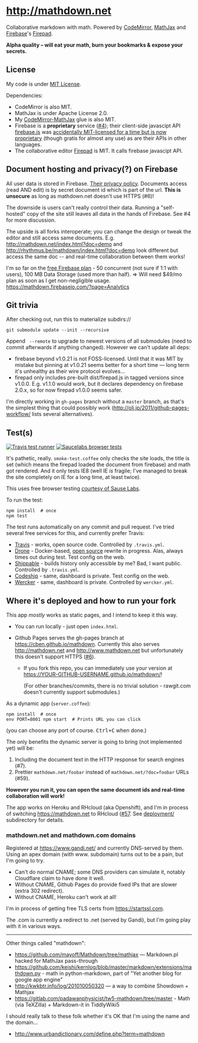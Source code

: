http://mathdown.net
===================

Collaborative markdown with math.
Powered by [CodeMirror][], [MathJax][] and [Firebase][]'s [Firepad][].

[CodeMirror]: http://codemirror.net
[MathJax]: http://mathjax.org
[Firebase]: http://firebase.com
[Firepad]: http://firepad.io
[CodeMirror-MathJax]: http://github.com/cben/CodeMirror-MathJax
[firebase.js]: https://github.com/firebase/firebase-bower

**Alpha quality – will eat your math, burn your bookmarks & expose your secrets.**

## License

My code is under [MIT License](LICENSE).

Dependencies:

  * CodeMirror is also MIT.
  * MathJax is under Apache License 2.0.
  * My [CodeMirror-MathJax][] glue is also MIT.
  * Firebase is a **proprietary** service ([#4](https://github.com/cben/mathdown/issues/4)); their client-side javascipt API [firebase.js][] was [accidentally MIT-licensed for a time but is now proprietary](https://groups.google.com/forum/#!topic/firebase-talk/pAklVV3Whw8) (though gratis for almost any use) as are their APIs in other languages.
  * The collaborative editor [Firepad] is MIT.  It calls firebase javascipt API.

## Document hosting and privacy(?) on Firebase

All user data is stored in Firebase.  [Their privacy policy](https://www.firebase.com/terms/privacy-policy.html).
Documents access (read AND edit) is by secret document id which is part of the url.  **This is unsecure** as long as mathdown.net doesn't use HTTPS (#6)!

The downside is users can't really control their data.  Running a "self-hosted" copy of the site still leaves all data in the hands of Firebase.  See #4 for more discussion.

The upside is all forks interoperate; you can change the design or tweak the editor and still access same documents.  E.g. http://mathdown.net/index.html?doc=demo and http://rhythmus.be/mathdown/index.html?doc=demo look different but access the same doc -- and real-time collaboration between them works!

I'm so far on the [free Firebase plan](https://www.firebase.com/pricing.html) - 50 concurrent (not sure if 1:1 with users), 100 MB Data Storage (used more than half).  => Will need $49/mo plan as soon as I get non-negligible usage.
https://mathdown.firebaseio.com/?page=Analytics

## Git trivia

After checking out, run this to materialize subdirs://

    git submodule update --init --recursive

Append ` --remote` to upgrade to newest versions of all submodules (need to commit afterwards if anything changed).  However we can't update all deps:

  * firebase beyond v1.0.21 is not FOSS-licensed.  Until that it was MIT by mistake but pinning at v1.0.21
    seems better for a short time — long term it's unhealthy as their wire protocol evolves...
  * firepad only includes pre-built dist/firepad.js in tagged versions since v1.0.0.
    E.g. v1.1.0 would work, but it declares dependency on firebase 2.0.x, so for now firepad v1.0.0 seems safer.

I'm directly working in `gh-pages` branch without a `master` branch, as that's the simplest thing that could possibly work (http://oli.jp/2011/github-pages-workflow/ lists several alternatives).

## Test(s)

[![Travis test runner](https://img.shields.io/travis/cben/mathdown.svg?label=test)](https://travis-ci.org/cben/mathdown/branches)
[![Saucelabs browser tests](https://saucelabs.com/browser-matrix/mathdown.svg)](https://saucelabs.com/users/mathdown/tests)

It's pathetic, really.  `smoke-test.coffee` only checks the site loads, the title is set (which means the firepad loaded the document from firebase) and math got rendered.  And it only tests IE8 (well IE *is* fragile; I've managed to break the site completely on IE for a long time, at least twice).

This uses free browser testing [courtesy of Sause Labs](https://saucelabs.com/opensauce).

To run the test:

    npm install  # once
    npm test

The test runs automatically on any commit and pull request.
I've tried several free services for this, and currently prefer Travis:

  * [Travis](https://travis-ci.org/cben/mathdown/branches) - works, open source code.  Controlled by `.travis.yml`.
  * [Drone](https://drone.io/github.com/cben/mathdown) - Docker-based, [open source](https://github.com/drone/drone) rewrite in progress.  Alas, always times out during test.  Test config on the web.
  * [Shippable](https://app.shippable.com/projects/54b58b855ab6cc13528881c1) - builds history only accessible by me?  Bad, I want public.  Controlled by `.travis.yml`.
  * [Codeship](https://codeship.com/projects/17706) - same, dashboard is private.  Test config on the web.
  * [Wercker](https://app.wercker.com/#applications/54b6c5a2d9b237dd37003402) - same, dashboard is private.  Controlled by `wercker.yml`.

## Where it's deployed and how to run your fork

This app *mostly* works as static pages, and I intend to keep it this way.

  * You can run locally - just open `index.html`.

  * Github Pages serves the gh-pages branch at https://cben.github.io/mathdown.
    Currently this also serves http://mathdown.net and http://www.mathdown.net but unfortunately this doesn't support HTTPS ([#6](https://github.com/cben/mathdown/issues/57)).

      * If you fork this repo, you can immediately use your version at https://YOUR-GITHUB-USERNAME.github.io/mathdown/!

        (For other branches/commits, there is no trivial solution - rawgit.com doesn't currently support submodules.)

As a dynamic app (`server.coffee`):

    npm install  # once
    env PORT=8001 npm start  # Prints URL you can click

(you can choose any port of course.  <kbd>Ctrl+C</kbd> when done.)

The only benefits the dynamic server is going to bring (not implemented yet) will be:

 1. Including the document text in the HTTP response for search engines (#7).
 2. Prettier `mathdown.net/foobar` instead of `mathdown.net/?doc=foobar` URLs (#59).

**However you run it, you can open the same document ids and real-time collaboration will work!**

The app works on Heroku and RHcloud (aka Openshift), and I'm in process of switching https://mathdown.net to RHcloud ([#57](https://github.com/cben/mathdown/issues/57).  See [deployment/](deployment/README.md) subdirectory for details.

### mathdown.net and mathdown.com domains

Registered at https://www.gandi.net/ and currently DNS-served by them.
Using an apex domain (with www. subdomain) turns out to be a pain, but I'm going to try.

  - Can't do normal CNAME; some DNS providers can simulate it, notably Cloudflare claim to have done it well.
  - Without CNAME, Github Pages do provide fixed IPs that are slower (extra 302 redirect).
  - Without CNAME, Heroku can't work at all!

I'm in process of getting free TLS certs from https://startssl.com.

The .com is currently a redirect to .net (served by Gandi), but I'm going play with it in various ways.

----

Other things called "mathdown":

 * https://github.com/mayoff/Mathdown/tree/mathjax — Markdown.pl hacked for MathJax pass-through
 * https://github.com/keishi/kernlog/blob/master/markdown/extensions/mathdown.py - math in python-markdown, part of "Yet another blog for google app engine"
 * http://kwkbtr.info/log/201010050320 — a way to combine Showdown + Mathjax
 * https://gitlab.com/padawanphysicist/tw5-mathdown/tree/master - Math (via TeXZilla) + Markdown-it in TiddlyWiki5

I should really talk to these folk whether it's OK that I'm using the name and the domain... 

 * http://www.urbandictionary.com/define.php?term=mathdown
